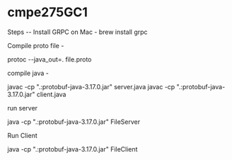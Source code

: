 # cmpe275GC1

Steps
-- Install GRPC on Mac - brew install grpc

Compile proto file - 

protoc --java_out=. file.proto

compile java  - 

javac -cp ".:protobuf-java-3.17.0.jar" server.java
javac -cp ".:protobuf-java-3.17.0.jar" client.java

run server

java -cp ".:protobuf-java-3.17.0.jar" FileServer


Run Client

java -cp ".:protobuf-java-3.17.0.jar" FileClient
